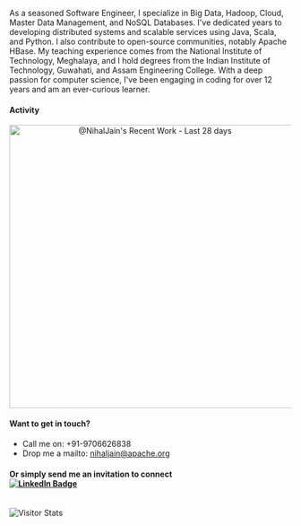 
As a seasoned Software Engineer, I specialize in Big Data, Hadoop, Cloud, Master Data Management, and NoSQL Databases. I've dedicated years to developing distributed systems and scalable services using Java, Scala, and Python. I also contribute to open-source communities, notably Apache HBase. My teaching experience comes from the National Institute of Technology, Meghalaya, and I hold degrees from the Indian Institute of Technology, Guwahati, and Assam Engineering College. With a deep passion for computer science, I've been engaging in coding for over 12 years and am an ever-curious learner.


</div>

<h4> Activity</h4>
<a href="https://next.ossinsight.io/widgets/official/compose-currently-working-on?user_id=3429351&activity_type=all" target="_blank" style="display: block" align="center">
  <picture>
    <source media="(prefers-color-scheme: dark)" srcset="https://next.ossinsight.io/widgets/official/compose-currently-working-on/thumbnail.png?user_id=3429351&activity_type=all&image_size=auto&color_scheme=dark" width="504.5" height="auto">
    <img alt="@NihalJain's Recent Work - Last 28 days" src="https://next.ossinsight.io/widgets/official/compose-currently-working-on/thumbnail.png?user_id=3429351&activity_type=all&image_size=auto&color_scheme=dark" width="504.5" height="auto">
  </picture>
</a>

</div>

<h4> Want to get in touch?</h4>

- Call me on: +91-9706626838 
- Drop me a mailto: nihaljain@apache.org

<h4> Or simply send me an invitation to connect 
  <div id="badges">
  <a href="https://www.linkedin.com/in/nihaljain">
    <img src="https://img.shields.io/badge/LinkedIn-blue?style=for-the-badge&logo=linkedin&logoColor=white" alt="LinkedIn Badge"/>
  </a>
  </div>
</h4>

 <div>  
  </br>
 <img src="https://visitor-badge.laobi.icu/badge?page_id=nihaljain&style=flat-square&color=blue" alt="Visitor Stats"/>
 </div>
